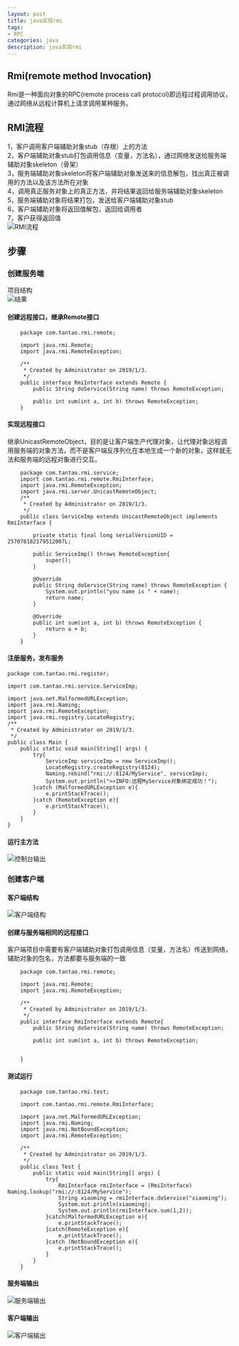 ```yaml
---
layout: post
title: java实现rmi
tags:
- RPC
categories: java
description: java实现rmi
---
```

## Rmi(remote method Invocation)
Rmi是一种面向对象的RPC(remote process call protocol)即远程过程调用协议，通过网络从远程计算机上请求调用某种服务。

<!-- more -->

## RMI流程
1，客户调用客户端辅助对象stub（存根）上的方法  
2，客户端辅助对象stub打包调用信息（变量，方法名），通过网络发送给服务端辅助对象skeleton（骨架）  
3，服务端辅助对象skeleton将客户端辅助对象发送来的信息解包，找出真正被调用的方法以及该方法所在对象  
4，调用真正服务对象上的真正方法，并将结果返回给服务端辅助对象skeleton  
5，服务端辅助对象将结果打包，发送给客户端辅助对象stub  
6，客户端辅助对象将返回值解包，返回给调用者  
7，客户获得返回值  
![RMI流程](\assets\img\rmi_6.jpg)  
## 步骤
### 创建服务端
项目结构  
![结果](\assets\img\rmi_1.jpg)
#### 创建远程接口，继承Remote接口
```
	package com.tantao.rmi.remote;

	import java.rmi.Remote;
	import java.rmi.RemoteException;

	/**
	 * Created by Administrator on 2019/1/3.
	 */
	public interface RmiInterface extends Remote {
		public String doService(String name) throws RemoteException;

		public int sum(int a, int b) throws RemoteException;
	}
```
#### 实现远程接口
继承UnicastRemoteObject，目的是让客户端生产代理对象，让代理对象远程调用服务端的对象方法，而不是客户端反序列化在本地生成一个新的对象，这样就无法和服务端的远程对象进行交互。
```
	package com.tantao.rmi.service;
	import com.tantao.rmi.remote.RmiInterface;
	import java.rmi.RemoteException;
	import java.rmi.server.UnicastRemoteObject;
	/**
	 * Created by Administrator on 2019/1/3.
	 */
	public class ServiceImp extends UnicastRemoteObject implements RmiInterface {

		private static final long serialVersionUID = 257078182179512007L;

		public ServiceImp() throws RemoteException{
			super();
		}

		@Override
		public String doService(String name) throws RemoteException {
			System.out.println("you name is " + name);
			return name;
		}

		@Override
		public int sum(int a, int b) throws RemoteException {
			return a + b;
		}
	}
```
#### 注册服务，发布服务
```
package com.tantao.rmi.register;

import com.tantao.rmi.service.ServiceImp;

import java.net.MalformedURLException;
import java.rmi.Naming;
import java.rmi.RemoteException;
import java.rmi.registry.LocateRegistry;
/**
 * Created by Administrator on 2019/1/3.
 */
public class Main {
    public static void main(String[] args) {
        try{
            ServiceImp serviceImp = new ServiceImp();
            LocateRegistry.createRegistry(8124);
            Naming.rebind("rmi://:8124/MyService", serviceImp);
            System.out.println(">>INFO:远程MyService对象绑定成功！");
        }catch (MalformedURLException e){
            e.printStackTrace();
        }catch (RemoteException e){
            e.printStackTrace();
        }
    }
}
```
#### 运行主方法
![控制台输出](\assets\img\rmi_2.jpg)
### 创建客户端
#### 客户端结构
![客户端结构](\assets\img\rmi_3.jpg)
#### 创建与服务端相同的远程接口
客户端项目中需要有客户端辅助对象打包调用信息（变量，方法名）传送到网络，辅助对象的包名，方法都要与服务端的一致  
```
	package com.tantao.rmi.remote;

	import java.rmi.Remote;
	import java.rmi.RemoteException;

	/**
	 * Created by Administrator on 2019/1/3.
	 */
	public interface RmiInterface extends Remote{
		public String doService(String name) throws RemoteException;

		public int sum(int a, int b) throws RemoteException;


	}
```
#### 测试运行
```
	package com.tantao.rmi.test;

	import com.tantao.rmi.remote.RmiInterface;

	import java.net.MalformedURLException;
	import java.rmi.Naming;
	import java.rmi.NotBoundException;
	import java.rmi.RemoteException;

	/**
	 * Created by Administrator on 2019/1/3.
	 */
	public class Test {
		public static void main(String[] args) {
			try{
				RmiInterface rmiInterface = (RmiInterface) Naming.lookup("rmi://:8124/MyService");
				String xiaoming = rmiInterface.doService("xiaoming");
				System.out.println(xiaoming);
				System.out.println(rmiInterface.sum(1,2));
			}catch(MalformedURLException e){
				e.printStackTrace();
			}catch(RemoteException e){
				e.printStackTrace();
			}catch (NotBoundException e){
				e.printStackTrace();
			}
		}
	}
```
#### 服务端输出  
![服务端输出](\assets\img\rmi_4.jpg)  
#### 客户端输出  
![客户端输出](\assets\img\rmi_5.jpg)  

